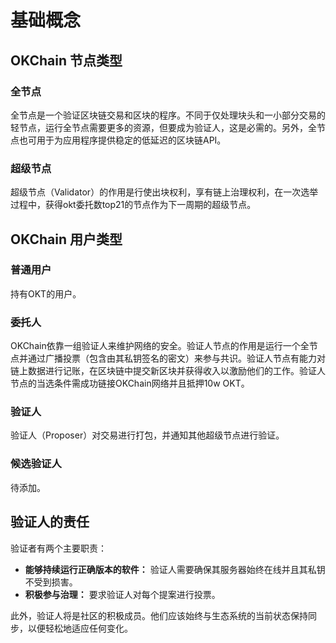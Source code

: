 <!---
order: 1
--->

# 基础概念

## OKChain 节点类型

### 全节点

全节点是一个验证区块链交易和区块的程序。不同于仅处理块头和一小部分交易的轻节点，运行全节点需要更多的资源，但要成为验证人，这是必需的。另外，全节点也可用于为应用程序提供稳定的低延迟的区块链API。

### 超级节点

超级节点（Validator）的作用是行使出块权利，享有链上治理权利，在一次选举过程中，获得okt委托数top21的节点作为下一周期的超级节点。

## OKChain 用户类型

### 普通用户

持有OKT的用户。

### 委托人

OKChain依靠一组验证人来维护网络的安全。验证人节点的作用是运行一个全节点并通过广播投票（包含由其私钥签名的密文）来参与共识。验证人节点有能力对链上数据进行记账，在区块链中提交新区块并获得收入以激励他们的工作。验证人节点的当选条件需成功链接OKChain网络并且抵押10w OKT。

### 验证人

验证人（Proposer）对交易进行打包，并通知其他超级节点进行验证。

### 候选验证人

待添加。

## 验证人的责任

验证者有两个主要职责：

- **能够持续运行正确版本的软件：** 验证人需要确保其服务器始终在线并且其私钥不受到损害。
- **积极参与治理：** 要求验证人对每个提案进行投票。

此外，验证人将是社区的积极成员。他们应该始终与生态系统的当前状态保持同步，以便轻松地适应任何变化。

